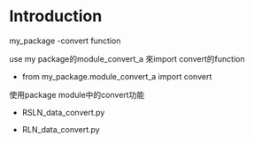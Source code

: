 # Introduction

my_package -convert function

use my package的module_convert_a 來import convert的function

* from my_package.module_convert_a import convert

使用package module中的convert功能

* RSLN_data_convert.py

* RLN_data_convert.py
